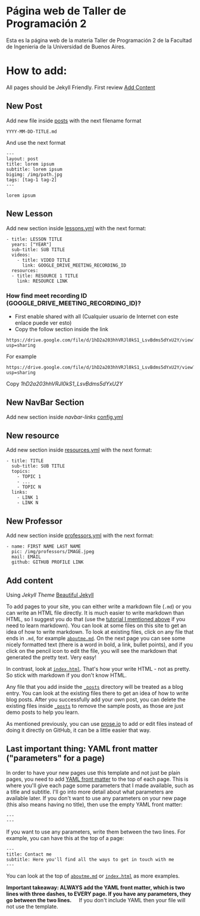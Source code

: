 # Página web de Taller de Programación 2

Esta es la página web de la materia Taller de Programación 2 de la Facultad de Ingenieria de la Universidad de Buenos Aires.

# How to add:

All pages should be Jekyll Friendly. First review [Add Content](#add-content)

## New Post

Add new file inside [posts](https://github.com/taller-de-programacion-2/taller-de-programacion-2.github.io/tree/master/_posts) with the next filename format

```
YYYY-MM-DD-TITLE.md
```


And use the next format  

```
---
layout: post
title: lorem ipsum 
subtitle: lorem ipsum
bigimg: /img/path.jpg
tags: [tag-1 tag-2]
---

lorem ipsum

```


## New Lesson

Add new section inside [lessons.yml](https://github.com/taller-de-programacion-2/taller-de-programacion-2.github.io/blob/master/_data/lessons.yml) with the next format:



```
- title: LESSON TITLE
  years: ["YEAR"]
  sub-title: SUB TITLE
  videos:
    - title: VIDEO TITLE
      link: GOOGLE_DRIVE_MEETING_RECORDING_ID
  resources:
  - title: RESOURCE 1 TITLE
    link: RESOURCE LINK
```   
   
### How find meet recording ID (GOOGLE_DRIVE_MEETING_RECORDING_ID)?

- First enable shared with all (Cualquier usuario de Internet con este enlace puede ver esto)
- Copy the follow section inside the link


```
https://drive.google.com/file/d/1hD2a203hhVRJl0kS1_LsvBdms5dYxU2Y/view?usp=sharing
```

For example

```
https://drive.google.com/file/d/1hD2a203hhVRJl0kS1_LsvBdms5dYxU2Y/view?usp=sharing
```

Copy _1hD2a203hhVRJl0kS1_LsvBdms5dYxU2Y_

## New NavBar Section


Add new section inside *navbar-links* [config.yml](https://github.com/taller-de-programacion-2/taller-de-programacion-2.github.io/blob/master/_config.yml) 

## New resource

Add new section inside [resources.yml](https://github.com/taller-de-programacion-2/taller-de-programacion-2.github.io/blob/master/_data/resources.yml) with the next format:

```
- title: TITLE
  sub-title: SUB TITLE
  topics:
    - TOPIC 1
    - ...
    - TOPIC N
  links:
    - LINK 1
    - LINK N
```

## New Professor

Add new section inside [professors.yml](https://github.com/taller-de-programacion-2/taller-de-programacion-2.github.io/blob/master/_data/professors.yml) with the next format:

```
- name: FIRST NAME LAST NAME 
  pic: /img/professors/IMAGE.jpeg
  mail: EMAIL
  github: GITHUB PROFILE LINK

```


## Add content


Using _Jekyll Theme_  [Beautiful Jekyll](https://github.com/daattali/beautiful-jekyll)

To add pages to your site, you can either write a markdown file (`.md`) or you can write an HTML file directly.  It is much easier to write markdown than HTML, so I suggest you do that (use the [tutorial I mentioned above](http://markdowntutorial.com/) if you need to learn markdown). You can look at some files on this site to get an idea of how to write markdown. To look at existing files, click on any file that ends in `.md`, for example [`aboutme.md`](./aboutme.md). On the next page you can see some nicely formatted text (there is a word in bold, a link, bullet points), and if you click on the pencil icon to edit the file, you will see the markdown that generated the pretty text. Very easy!

In contrast, look at [`index.html`](./index.html). That's how your write HTML - not as pretty. So stick with markdown if you don't know HTML.

Any file that you add inside the [`_posts`](./_posts) directory will be treated as a blog entry.  You can look at the existing files there to get an idea of how to write blog posts.  After you successfully add your own post, you can delete the existing files inside [`_posts`](./_posts) to remove the sample posts, as those are just demo posts to help you learn.

As mentioned previously, you can use [prose.io](http://prose.io/) to add or edit files instead of doing it directly on GitHub, it can be a little easier that way.

## Last important thing: YAML front matter ("parameters" for a page)

In order to have your new pages use this template and not just be plain pages, you need to add [YAML front matter](http://jekyllrb.com/docs/frontmatter/) to the top of each page. This is where you'll give each page some parameters that I made available, such as a title and subtitle. I'll go into more detail about what parameters are available later. If you don't want to use any parameters on your new page (this also means having no title), then use the empty YAML front matter:

```
---
---
```

If you want to use any parameters, write them between the two lines. For example, you can have this at the top of a page:

```
---
title: Contact me
subtitle: Here you'll find all the ways to get in touch with me
---
```

You can look at the top of [`aboutme.md`](./aboutme.md) or [`index.html`](./index.html) as more examples.

**Important takeaway: ALWAYS add the YAML front matter, which is two lines with three dashes, to EVERY page. If you have any parameters, they go between the two lines.**    
If you don't include YAML then your file will not use the template.
